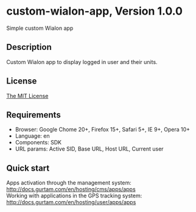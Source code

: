 # custom-wialon-app, Version 1.0.0
Simple custom Wialon app

## Description
Custom Wialon app to display logged in user and their units.

## License
[The MIT License](../master/LICENSE-MIT)

## Requirements
 * Browser: Google Chome 20+, Firefox 15+, Safari 5+, IE 9+, Opera 10+
 * Language: en
 * Components: SDK
 * URL params: Active SID, Base URL, Host URL, Current user

## Quick start
Apps activation through the management system: http://docs.gurtam.com/en/hosting/cms/apps/apps  
Working with applications in the GPS tracking system: http://docs.gurtam.com/en/hosting/user/apps/apps



